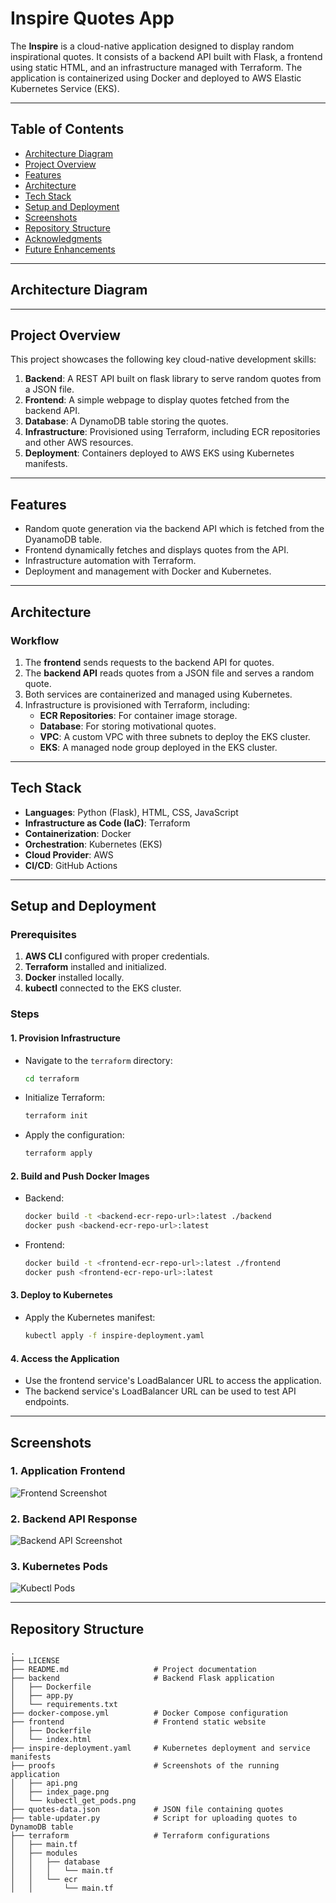 # Inspire Quotes App

The **Inspire** is a cloud-native application designed to display random inspirational quotes. It consists of a backend API built with Flask, a frontend using static HTML, and an infrastructure managed with Terraform. The application is containerized using Docker and deployed to AWS Elastic Kubernetes Service (EKS).

---

## Table of Contents
- [Architecture Diagram](#architecture-diagram)
- [Project Overview](#project-overview)
- [Features](#features)
- [Architecture](#architecture)
- [Tech Stack](#tech-stack)
- [Setup and Deployment](#setup-and-deployment)
- [Screenshots](#screenshots)
- [Repository Structure](#repository-structure)
- [Acknowledgments](#acknowledgments)
- [Future Enhancements](#future-enhancements)

---

## Architecture Diagram


---

## Project Overview

This project showcases the following key cloud-native development skills:
1. **Backend**: A REST API built on flask library to serve random quotes from a JSON file.
2. **Frontend**: A simple webpage to display quotes fetched from the backend API.
3. **Database**: A DynamoDB table storing the quotes.
3. **Infrastructure**: Provisioned using Terraform, including ECR repositories and other AWS resources.
4. **Deployment**: Containers deployed to AWS EKS using Kubernetes manifests.

---

## Features

- Random quote generation via the backend API which is fetched from the DyanamoDB table.
- Frontend dynamically fetches and displays quotes from the API.
- Infrastructure automation with Terraform.
- Deployment and management with Docker and Kubernetes.

---

## Architecture

### Workflow
1. The **frontend** sends requests to the backend API for quotes.
2. The **backend API** reads quotes from a JSON file and serves a random quote.
3. Both services are containerized and managed using Kubernetes.
4. Infrastructure is provisioned with Terraform, including:
   - **ECR Repositories**: For container image storage.
   - **Database**: For storing motivational quotes.
   - **VPC**: A custom VPC with three subnets to deploy the EKS cluster.
   - **EKS**: A managed node group deployed in the EKS cluster.

---

## Tech Stack

- **Languages**: Python (Flask), HTML, CSS, JavaScript
- **Infrastructure as Code (IaC)**: Terraform
- **Containerization**: Docker
- **Orchestration**: Kubernetes (EKS)
- **Cloud Provider**: AWS
- **CI/CD**: GitHub Actions

---

## Setup and Deployment

### Prerequisites
1. **AWS CLI** configured with proper credentials.
2. **Terraform** installed and initialized.
3. **Docker** installed locally.
4. **kubectl** connected to the EKS cluster.

### Steps

#### 1. Provision Infrastructure
- Navigate to the `terraform` directory:
  ```bash
  cd terraform
  ```
- Initialize Terraform:
  ```bash
  terraform init
  ```
- Apply the configuration:
  ```bash
  terraform apply
  ```

#### 2. Build and Push Docker Images
- Backend:
  ```bash
  docker build -t <backend-ecr-repo-url>:latest ./backend
  docker push <backend-ecr-repo-url>:latest
  ```
- Frontend:
  ```bash
  docker build -t <frontend-ecr-repo-url>:latest ./frontend
  docker push <frontend-ecr-repo-url>:latest
  ```

#### 3. Deploy to Kubernetes
- Apply the Kubernetes manifest:
  ```bash
  kubectl apply -f inspire-deployment.yaml
  ```

#### 4. Access the Application
- Use the frontend service's LoadBalancer URL to access the application.
- The backend service's LoadBalancer URL can be used to test API endpoints.

---

## Screenshots

### 1. Application Frontend
![Frontend Screenshot](proofs/index_page.png)

### 2. Backend API Response
![Backend API Screenshot](proofs/api.png)

### 3. Kubernetes Pods
![Kubectl Pods](proofs/kubectl_get_pods.png)

---

## Repository Structure

```
.
├── LICENSE
├── README.md                   # Project documentation
├── backend                     # Backend Flask application
│   ├── Dockerfile
│   ├── app.py
│   └── requirements.txt
├── docker-compose.yml          # Docker Compose configuration
├── frontend                    # Frontend static website
│   ├── Dockerfile
│   └── index.html
├── inspire-deployment.yaml     # Kubernetes deployment and service manifests
├── proofs                      # Screenshots of the running application
│   ├── api.png
│   ├── index_page.png
│   └── kubectl_get_pods.png
├── quotes-data.json            # JSON file containing quotes
├── table-updater.py            # Script for uploading quotes to DynamoDB table
├── terraform                   # Terraform configurations
│   ├── main.tf
│   ├── modules
│   │   ├── database
│   │   │   └── main.tf
│   │   └── ecr
│   │       └── main.tf

```
